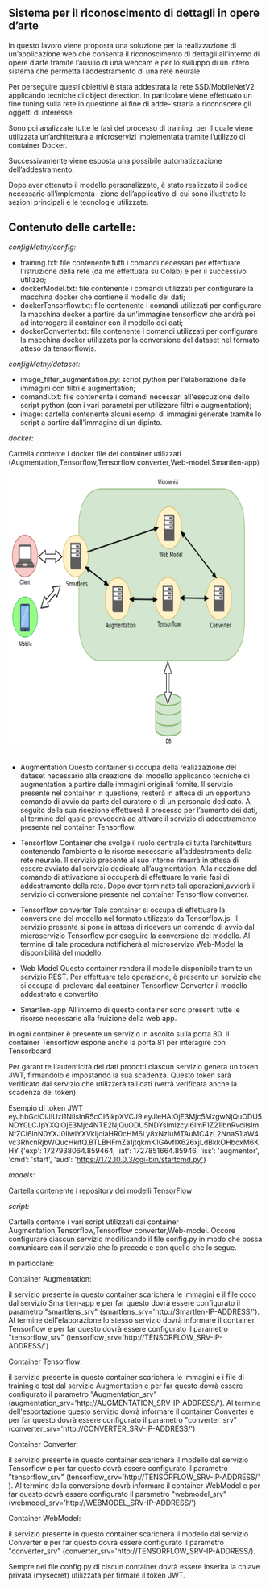 ## Sistema per il riconoscimento di dettagli in opere d’arte


In questo lavoro viene proposta una soluzione per la realizzazione di un’applicazione web che
consenta il riconoscimento di dettagli all’interno di opere d’arte tramite l’ausilio di una webcam e
per lo sviluppo di un intero sistema che permetta l’addestramento di una rete neurale.

Per perseguire questi obiettivi è stata addestrata la rete SSD/MobileNetV2 applicando tecniche di
object detection. In particolare viene effettuato un fine tuning sulla rete in questione al fine di adde-
strarla a riconoscere gli oggetti di interesse.

Sono poi analizzate tutte le fasi del processo di training, per il quale viene utilizzata un’architettura a microservizi implementata tramite l’utilizzo di container Docker.

Successivamente viene esposta una possibile automatizzazione dell’addestramento.

Dopo aver ottenuto il modello personalizzato, è stato realizzato il codice necessario all’implementa-
zione dell’applicativo di cui sono illustrate le sezioni principali e le tecnologie utilizzate.


## Contenuto delle cartelle:



_configMathy/config:_
* training.txt: file contenente tutti i comandi necessari per effettuare l'istruzione della rete (da me effettuata su Colab) e per il successivo utilizzo;
* dockerModel.txt: file contenente i comandi utilizzati per configurare la macchina docker che contiene il modello dei dati;
* dockerTensorflow.txt: file contenente i comandi utilizzati per configurare la macchina docker a partire da un'immagine tensorflow che andrà poi ad interrogare il container con il modello dei dati;
* dockerConverter.txt: file contenente i comandi utilizzati per configurare la macchina docker utilizzata per la conversione del dataset nel formato atteso da tensorflowjs.  



_configMathy/dataset:_
* image_filter_augmentation.py: script python per l'elaborazione delle immagini con filtri e augmentation;
* comandi.txt: file contenente i comandi necessari all'esecuzione dello script python (con i vari parametri per utilizzare filtri o augmentation);
* image: cartella contenente alcuni esempi di immagini generate tramite lo script a partire dall'immagine di un dipinto.  



_docker:_ 

Cartella contente i docker file dei container utilizzati (Augmentation,Tensorflow,Tensorflow converter,Web-model,Smartlen-app)


<img src="img/architettura.png?raw=true" width="720" height="540"> &nbsp;



* Augmentation
Questo container si occupa della realizzazione del dataset necessario alla creazione del modello applicando tecniche di augmentation a partire dalle immagini originali fornite. Il servizio presente nel container in questione, resterà in attesa di un opportuno comando di avvio da parte del curatore
o di un personale dedicato. A seguito della sua ricezione effettuerà il processo per l’aumento dei dati, al termine del quale provvederà ad attivare il servizio di addestramento presente nel container Tensorflow.

* Tensorflow
Container che svolge il ruolo centrale di tutta l’architettura contenendo l’ambiente e le risorse necessarie all’addestramento della rete neurale. Il servizio presente al suo interno rimarrà in attesa di essere avviato dal servizio dedicato all’augmentation. Alla ricezione del comando di attivazione si
occuperà di effettuare le varie fasi di addestramento della rete. Dopo aver terminato tali operazioni,avvierà il servizio di conversione presente nel container Tensorflow converter.

* Tensorflow converter
Tale container si occupa di effettuare la conversione del modello nel formato utilizzato da Tensorflow.js. Il servizio presente si pone in attesa di ricevere un comando di avvio dal microservizio
Tensorflow per eseguire la conversione del modello. Al termine di tale procedura notificherà al microservizo Web-Model la disponibilità del modello.

* Web Model
Questo container renderà il modello disponibile tramite un servizio REST. Per effettuare tale operazione, è presente un servizio che si occupa di prelevare dal container Tensorflow Converter il modello addestrato e convertito

* Smartlen-app
All’interno di questo container sono presenti tutte le risorse necessarie alla fruizione della web app.

In ogni container è presente un servizio in ascolto sulla porta 80.
Il container Tensorflow espone anche la porta 81 per interagire con Tensorboard.

Per garantire l'autenticità dei dati prodotti ciascun servizio genera un token JWT, firmandolo e impostando la sua scadenza.
Questo token sarà verificato dal servizio che utilizzerà tali dati (verrà verificata anche la scadenza del token).

Esempio di token JWT
eyJhbGciOiJIUzI1NiIsInR5cCI6IkpXVCJ9.eyJleHAiOjE3Mjc5MzgwNjQuODU5NDY0LCJpYXQiOjE3Mjc4NTE2NjQuODU5NDYsImlzcyI6ImF1Z21lbnRvciIsImNtZCI6InN0YXJ0IiwiYXVkIjoiaHR0cHM6Ly8xNzIuMTAuMC4zL2NnaS1iaW4vc3RhcnRjbWQucHkifQ.BTLBHFmZa1jtqkmK1GAvfIX626xjLdBkkOHboxM6KHY
{'exp': 1727938064.859464, 'iat': 1727851664.85946, 'iss': 'augmentor', 'cmd': 'start', 'aud': 'https://172.10.0.3/cgi-bin/startcmd.py'}

_models:_

Cartella contenente i repository dei modelli TensorFlow

_script:_

Cartella contente i vari script utilizzati dai container Augmentation,Tensorflow,Tensorflow converter,Web-model.
Occore configurare ciascun servizio modificando il file config.py in modo che possa comunicare con il servizio che lo precede e con quello che lo segue.

In particolare:

Container Augmentation:

 il servizio presente in questo container scaricherà le immagini e il file coco dal servizio Smartlen-app e per far questo dovrà essere configurato il parametro "smartlens_srv" (smartlens_srv='http://Smartlen-IP-ADDRESS/'). Al termine dell'elaborazione lo stesso servizio dovrà informare il container Tensorflow e per far questo dovrà essere configurato il parametro "tensorflow_srv" (tensorflow_srv='http://TENSORFLOW_SRV-IP-ADDRESS/')

Container Tensorflow:

 il servizio presente in questo container scaricherà le immagini e i file di training e test dal servizio Augmentation e per far questo dovrà essere configurato il parametro "Augmentation_srv" (augmentation_srv='http://AUGMENTATION_SRV-IP-ADDRESS/'). Al termine dell'esportazione questo servizio dovrà informare il container Converter e per far questo dovrà essere configurato il parametro "converter_srv" (converter_srv='http://CONVERTER_SRV-IP-ADDRESS/')

Container Converter:

 il servizio presente in questo container scaricherà il modello dal servizio Tensorflow e per far questo dovrà essere configurato il parametro "tensorflow_srv" (tensorflow_srv='http://TENSORFLOW_SRV-IP-ADDRESS/' ). Al termine della conversione dovrà informare il container WebModel e per far questo dovrà essere configurato il parametro "webmodel_srv" (webmodel_srv='http://WEBMODEL_SRV-IP-ADDRESS/')

Container WebModel:

 il servizio presente in questo container scaricherà il modello dal servizio Converter e per far questo dovrà essere configurato il parametro "converter_srv" (converter_srv='http://TENSORFLOW_SRV-IP-ADDRESS/).

Sempre nel file config.py di ciscun container dovrà essere inserita la chiave privata (mysecret) utilizzata per firmare il token JWT.

